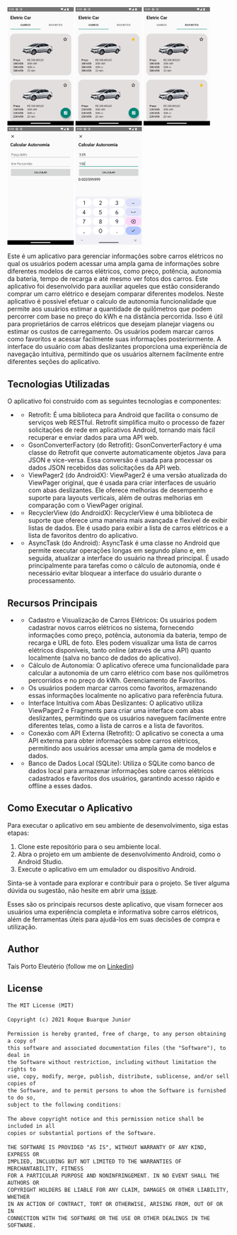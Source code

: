 <img src="https://github.com/TaisPorto/EletricCar/blob/main/app/src/main/java/com/example/eletriccar/ui/adapter/prints/Screenshot_1710107407.png" alt="Imagem de Exemplo" width="150">  <img src="https://github.com/TaisPorto/EletricCar/blob/main/app/src/main/java/com/example/eletriccar/ui/adapter/prints/Screenshot_1710107414.png" alt="Imagem de Exemplo" width="150">  <img src="https://github.com/TaisPorto/EletricCar/blob/main/app/src/main/java/com/example/eletriccar/ui/adapter/prints/Screenshot_1710107423.png" alt="Imagem de Exemplo" width="150"> <img src="https://github.com/TaisPorto/EletricCar/blob/main/app/src/main/java/com/example/eletriccar/ui/adapter/prints/Screenshot_1710107429.png" alt="Imagem de Exemplo" width="150"> <img src="https://github.com/TaisPorto/EletricCar/blob/main/app/src/main/java/com/example/eletriccar/ui/adapter/prints/Screenshot_1710107454.png" alt="Imagem de Exemplo" width="150">

Este é um aplicativo para gerenciar informações sobre carros elétricos  no qual os usuários podem acessar uma ampla gama de informações sobre diferentes modelos de carros elétricos, como preço, potência, autonomia da bateria, tempo de recarga e até mesmo ver fotos dos carros. Este aplicativo foi desenvolvido para auxiliar aqueles que estão considerando comprar um carro elétrico e desejam comparar diferentes modelos. Neste aplicativo é possivel efetuar o calculo de autonomia funcionalidade que  permite aos usuários estimar a quantidade de quilômetros que podem percorrer com base no preço do kWh e na distância percorrida. Isso é útil para proprietários de carros elétricos que desejam planejar viagens ou estimar os custos de carregamento. Os usuários podem marcar carros como favoritos e acessar facilmente suas informações posteriormente.  A interface do usuário com abas deslizantes proporciona uma experiência de navegação intuitiva, permitindo que os usuários alternem facilmente entre diferentes seções do aplicativo.

## Tecnologias Utilizadas

O aplicativo foi construído com as seguintes tecnologias e componentes:

- * Retrofit: É uma biblioteca para Android que facilita o consumo de serviços web RESTful. Retrofit simplifica muito o processo de fazer solicitações de rede em aplicativos Android, tornando mais fácil recuperar e enviar dados para uma API web.
    

- * GsonConverterFactory (do Retrofit): GsonConverterFactory é uma classe do Retrofit que converte automaticamente objetos Java para JSON e vice-versa. Essa conversão é usada para processar os dados JSON recebidos das solicitações da API web.
    

- * ViewPager2 (do AndroidX): ViewPager2 é uma versão atualizada do ViewPager original, que é usada para criar interfaces de usuário com abas deslizantes. Ele oferece melhorias de desempenho e suporte para layouts verticais, além de outras melhorias em comparação com o ViewPager original.
    

- * RecyclerView (do AndroidX): RecyclerView é uma biblioteca de suporte que oferece uma maneira mais avançada e flexível de exibir listas de dados. Ele é usado para exibir a lista de carros elétricos e a lista de favoritos dentro do aplicativo.
    

- * AsyncTask (do Android): AsyncTask é uma classe no Android que permite executar operações longas em segundo plano e, em seguida, atualizar a interface do usuário na thread principal. É usado principalmente para tarefas como o cálculo de autonomia, onde é necessário evitar bloquear a interface do usuário durante o processamento.
    

## Recursos Principais

- * Cadastro e Visualização de Carros Elétricos: Os usuários podem cadastrar novos carros elétricos no sistema, fornecendo informações como preço, potência, autonomia da bateria, tempo de recarga e URL de foto. Eles podem visualizar uma lista de carros elétricos disponíveis, tanto online (através de uma API) quanto localmente (salva no banco de dados do aplicativo).
 
- * Cálculo de Autonomia:
    O aplicativo oferece uma funcionalidade para calcular a autonomia de um carro elétrico com base nos quilômetros percorridos e no preço do kWh. Gerenciamento de Favoritos.

- * Os usuários podem marcar carros como favoritos, armazenando essas informações localmente no aplicativo para referência futura.
 
- * Interface Intuitiva com Abas Deslizantes:
    O aplicativo utiliza ViewPager2 e Fragments para criar uma interface com abas deslizantes, permitindo que os usuários naveguem facilmente entre diferentes   telas, como a lista de carros e a lista de favoritos.
 
- * Conexão com API Externa (Retrofit):
 O aplicativo se conecta a uma API externa para obter informações sobre carros elétricos, permitindo aos usuários acessar uma ampla gama de modelos e dados.
 
- *  Banco de Dados Local (SQLite):
     Utiliza o SQLite como banco de dados local para armazenar informações sobre carros elétricos cadastrados e favoritos dos usuários, garantindo acesso rápido e   offline a esses dados.

## Como Executar o Aplicativo

Para executar o aplicativo em seu ambiente de desenvolvimento, siga estas etapas:

1. Clone este repositório para o seu ambiente local.
2. Abra o projeto em um ambiente de desenvolvimento Android, como o Android Studio.
3. Execute o aplicativo em um emulador ou dispositivo Android.

Sinta-se à vontade para explorar e contribuir para o projeto. Se tiver alguma dúvida ou sugestão, não hesite em abrir uma [issue](https://github.com/seuusuario/seurepositorio/issues).

Esses são os principais recursos deste aplicativo, que visam fornecer aos usuários uma experiência completa e informativa sobre carros elétricos, além de ferramentas úteis para ajudá-los em suas decisões de compra e utilização. 


## Author
Taís Porto Eleutério (follow me on [Linkedin](https://www.linkedin.com/in/taisporto/))

## License
```
The MIT License (MIT)

Copyright (c) 2021 Roque Buarque Junior

Permission is hereby granted, free of charge, to any person obtaining a copy of
this software and associated documentation files (the "Software"), to deal in
the Software without restriction, including without limitation the rights to
use, copy, modify, merge, publish, distribute, sublicense, and/or sell copies of
the Software, and to permit persons to whom the Software is furnished to do so,
subject to the following conditions:

The above copyright notice and this permission notice shall be included in all
copies or substantial portions of the Software.

THE SOFTWARE IS PROVIDED "AS IS", WITHOUT WARRANTY OF ANY KIND, EXPRESS OR
IMPLIED, INCLUDING BUT NOT LIMITED TO THE WARRANTIES OF MERCHANTABILITY, FITNESS
FOR A PARTICULAR PURPOSE AND NONINFRINGEMENT. IN NO EVENT SHALL THE AUTHORS OR
COPYRIGHT HOLDERS BE LIABLE FOR ANY CLAIM, DAMAGES OR OTHER LIABILITY, WHETHER
IN AN ACTION OF CONTRACT, TORT OR OTHERWISE, ARISING FROM, OUT OF OR IN
CONNECTION WITH THE SOFTWARE OR THE USE OR OTHER DEALINGS IN THE SOFTWARE.
```
